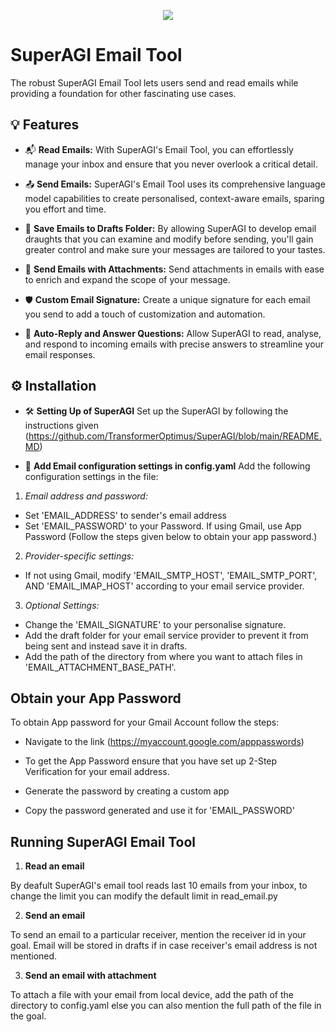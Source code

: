 <p align=center>
<a href="https://superagi.co"><img src=https://superagi.co/wp-content/uploads/2023/05/SuperAGI_icon.png></a>
</p>

# SuperAGI Email Tool

The robust SuperAGI Email Tool lets users send and read emails while providing a foundation for other fascinating use cases.

## 💡 Features

- 📬 **Read Emails:** With SuperAGI's Email Tool, you can effortlessly manage your inbox and ensure that you never overlook a critical detail.

- 📤 **Send Emails:** SuperAGI's Email Tool uses its comprehensive language model capabilities to create personalised, context-aware emails, sparing you effort and time.

- 📝 **Save Emails to Drafts Folder:** By allowing SuperAGI to develop email draughts that you can examine and modify before sending, you'll gain greater control and make sure your messages are tailored to your tastes.

- 📎 **Send Emails with Attachments:** Send attachments in emails with ease to enrich and expand the scope of your message.

- 🛡️ **Custom Email Signature:** Create a unique signature for each email you send to add a touch of customization and automation.

- 🎯 **Auto-Reply and Answer Questions:** Allow SuperAGI to read, analyse, and respond to incoming emails with precise answers to streamline your email responses.

## ⚙️ Installation

- 🛠 **Setting Up of SuperAGI**
Set up the SuperAGI by following the instructions given (https://github.com/TransformerOptimus/SuperAGI/blob/main/README.MD)

- 🔧 **Add Email configuration settings in config.yaml**
Add the following configuration settings in the file:

1. _Email address and password:_
 - Set 'EMAIL_ADDRESS' to sender's email address
 - Set 'EMAIL_PASSWORD' to your Password. If using Gmail, use App Password (Follow the steps given below to obtain your app password.)
 
2. _Provider-specific settings:_
 - If not using Gmail, modify 'EMAIL_SMTP_HOST', 'EMAIL_SMTP_PORT', AND 'EMAIL_IMAP_HOST' according to your email service provider.

3. _Optional Settings:_
 - Change the 'EMAIL_SIGNATURE' to your personalise signature.
 - Add the draft folder for your email service provider to prevent it from being sent and instead save it in drafts.
 - Add the path of the directory from where you want to attach files in 'EMAIL_ATTACHMENT_BASE_PATH'.

## Obtain your App Password

To obtain App password for your Gmail Account follow the steps:

- Navigate to the link (https://myaccount.google.com/apppasswords)

- To get the App Password ensure that you have set up 2-Step Verification for your email address.

- Generate the password by creating a custom app

- Copy the password generated and use it for 'EMAIL_PASSWORD'

## Running SuperAGI Email Tool

1. **Read an email**

By deafult SuperAGI's email tool reads last 10 emails from your inbox, to change the limit you can modify the default limit in read_email.py 

2. **Send an email**

To send an email to a particular receiver, mention the receiver id in your goal. Email will be stored in drafts if in case receiver's email address is not mentioned.

3. **Send an email with attachment**

To attach a file with your email from local device, add the path of the directory to config.yaml else you can also mention the full path of the file in the goal.
